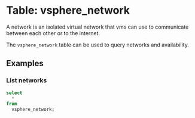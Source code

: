 # Table: vsphere_network

A network is an isolated virtual network that vms can use to communicate between each other or to the internet.

The `vsphere_network` table can be used to query networks and availability.

## Examples

### List networks

```sql
select
  *
from
  vsphere_network;
```